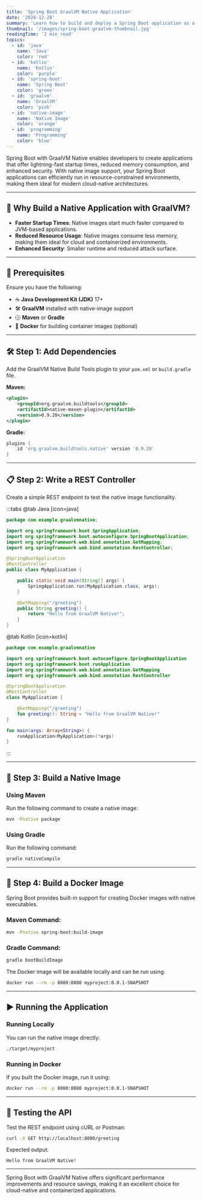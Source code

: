 ```yaml
---
title: 'Spring Boot GraalVM Native Application'
date: '2024-12-28'
summary: 'Learn how to build and deploy a Spring Boot application as a GraalVM native image for improved startup time and reduced resource usage.'
thumbnail: '/images/spring-boot-graalvm-thumbnail.jpg'
readingTime: '2 min read'
topics:
  - id: 'java'
    name: 'Java'
    color: 'red'
  - id: 'kotlin'
    name: 'Kotlin'
    color: 'purple'
  - id: 'spring-boot'
    name: 'Spring Boot'
    color: 'green'
  - id: 'graalvm'
    name: 'GraalVM'
    color: 'pink'
  - id: 'native-image'
    name: 'Native Image'
    color: 'orange'
  - id: 'programming'
    name: 'Programming'
    color: 'blue'
---
```


Spring Boot with GraalVM Native enables developers to create applications that offer lightning-fast startup times, reduced memory consumption, and enhanced security. With native image support, your Spring Boot applications can efficiently run in resource-constrained environments, making them ideal for modern cloud-native architectures.

---

## 🌟 Why Build a Native Application with GraalVM?

- **Faster Startup Times**: Native images start much faster compared to JVM-based applications.
- **Reduced Resource Usage**: Native images consume less memory, making them ideal for cloud and containerized environments.
- **Enhanced Security**: Smaller runtime and reduced attack surface.

---

## 🌟 Prerequisites

Ensure you have the following:

- ☕ **Java Development Kit (JDK)** 17+
- 🛠 **GraalVM** installed with native-image support
- 🕝 **Maven** or **Gradle**
- 🐳 **Docker** for building container images (optional)

---

## 🛠️ Step 1: Add Dependencies

Add the GraalVM Native Build Tools plugin to your `pom.xml` or `build.gradle` file.

**Maven:**

```xml
<plugin>
    <groupId>org.graalvm.buildtools</groupId>
    <artifactId>native-maven-plugin</artifactId>
    <version>0.9.20</version>
</plugin>
```

**Gradle:**

```groovy
plugins {
    id 'org.graalvm.buildtools.native' version '0.9.20'
}
```

---

## 📋 Step 2: Write a REST Controller

Create a simple REST endpoint to test the native image functionality.

:::tabs
@tab Java [icon=java]

```java
package com.example.graalvmnative;

import org.springframework.boot.SpringApplication;
import org.springframework.boot.autoconfigure.SpringBootApplication;
import org.springframework.web.bind.annotation.GetMapping;
import org.springframework.web.bind.annotation.RestController;

@SpringBootApplication
@RestController
public class MyApplication {

    public static void main(String[] args) {
        SpringApplication.run(MyApplication.class, args);
    }

    @GetMapping("/greeting")
    public String greeting() {
        return "Hello from GraalVM Native!";
    }
}
```

@tab Kotlin [icon=kotlin]

```kotlin
package com.example.graalvmnative

import org.springframework.boot.autoconfigure.SpringBootApplication
import org.springframework.boot.runApplication
import org.springframework.web.bind.annotation.GetMapping
import org.springframework.web.bind.annotation.RestController

@SpringBootApplication
@RestController
class MyApplication {

    @GetMapping("/greeting")
    fun greeting(): String = "Hello from GraalVM Native!"
}

fun main(args: Array<String>) {
    runApplication<MyApplication>(*args)
}
```

:::

---

## 📖 Step 3: Build a Native Image

### Using Maven

Run the following command to create a native image:

```bash
mvn -Pnative package
```

### Using Gradle

Run the following command:

```bash
gradle nativeCompile
```

---

## 🐳 Step 4: Build a Docker Image

Spring Boot provides built-in support for creating Docker images with native executables.

### Maven Command:

```bash
mvn -Pnative spring-boot:build-image
```

### Gradle Command:

```bash
gradle bootBuildImage
```

The Docker image will be available locally and can be run using:

```bash
docker run --rm -p 8080:8080 myproject:0.0.1-SNAPSHOT
```

---

## ▶️ Running the Application

### Running Locally

You can run the native image directly:

```bash
./target/myproject
```

### Running in Docker

If you built the Docker image, run it using:

```bash
docker run --rm -p 8080:8080 myproject:0.0.1-SNAPSHOT
```

---

## 🧪 Testing the API

Test the REST endpoint using cURL or Postman:

```bash
curl -X GET http://localhost:8080/greeting
```

Expected output:

```plaintext
Hello from GraalVM Native!
```

---

Spring Boot with GraalVM Native offers significant performance improvements and resource savings, making it an excellent choice for cloud-native and containerized applications.
